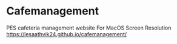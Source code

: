 # Cafemanagement
PES cafeteria management website
For MacOS Screen Resolution
https://lesaathvik24.github.io/cafemanagement/
